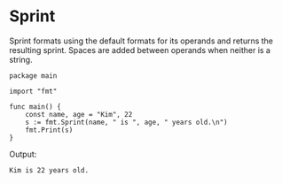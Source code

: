 # Sprint

Sprint formats using the default formats for its operands and returns the resulting
sprint. Spaces are added between operands when neither is a string.

```
package main

import "fmt"

func main() {
    const name, age = "Kim", 22
    s := fmt.Sprint(name, " is ", age, " years old.\n")
    fmt.Print(s)
}
```

Output:

```
Kim is 22 years old.
```
